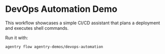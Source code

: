 # DevOps Automation Demo

This workflow showcases a simple CI/CD assistant that plans a deployment and executes shell commands.

Run it with:

```bash
agentry flow agentry-demos/devops-automation
```
